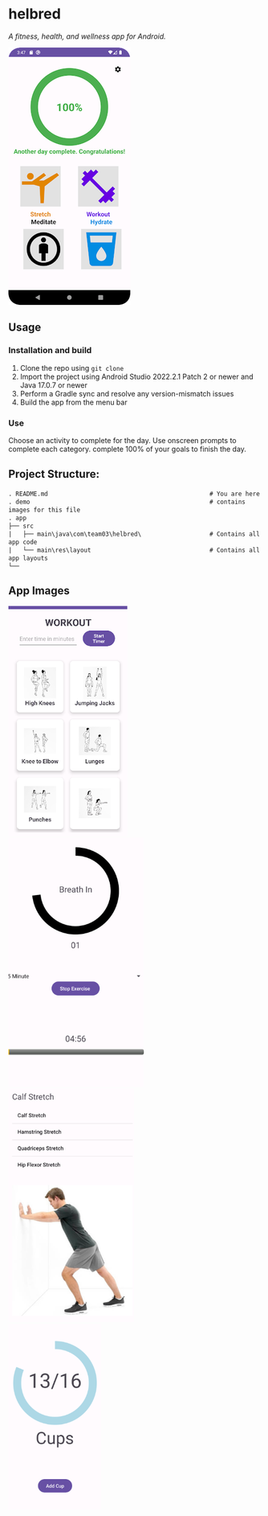 # helbred
*A fitness, health, and wellness app for Android.*

<img src="demo/app_home.png">


## Usage
### Installation and build
1. Clone the repo using `git clone`
2. Import the project using Android Studio 2022.2.1 Patch 2 or newer and Java 17.0.7 or newer
3. Perform a Gradle sync and resolve any version-mismatch issues
4. Build the app from the menu bar

### Use
Choose an activity to complete for the day. Use onscreen prompts to complete each category. complete 100% of your goals to finish the day.

## Project Structure:

    . README.md                                             # You are here
    . demo                                                  # contains images for this file
    . app               
    ├── src
    |   ├── main\java\com\team03\helbred\                   # Contains all app code
    |   └── main\res\layout                                 # Contains all app layouts
    └── 

## App Images
<img src="demo/app_workout.png">
<br>
<img src="demo/app_breathe.png">
<br>
<img src="demo/app_stretch.png">
<br>
<img src="demo/app_drink.png">
